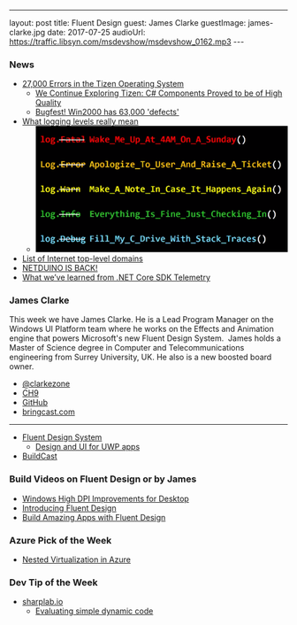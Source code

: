 ---
layout: post
title: Fluent Design
guest:  James Clarke
guestImage:  james-clarke.jpg
date: 2017-07-25
audioUrl: https://traffic.libsyn.com/msdevshow/msdevshow_0162.mp3
--- 

### News

 - [27,000 Errors in the Tizen Operating System](https://www.viva64.com/en/b/0519/)
    - [We Continue Exploring Tizen: C\# Components Proved to be of High Quality](https://www.viva64.com/en/b/0521/)
    - [Bugfest! Win2000 has 63,000 'defects'](http://www.zdnet.com/article/bugfest-win2000-has-63000-defects/)
-   [What logging levels really mean](https://twitter.com/dylanbeattie/status/887655408239869952)
    -   ![Logging Levels](logging.png)
-   [List of Internet top-level domains](https://en.wikipedia.org/wiki/List_of_Internet_top-level_domains)
-   [NETDUINO IS BACK!](http://blog.wildernesslabs.co/netduino-is-back/)
-   [What we’ve learned from .NET Core SDK Telemetry](https://blogs.msdn.microsoft.com/dotnet/2017/07/21/what-weve-learned-from-net-core-sdk-telemetry/)

### James Clarke

This week we have James Clarke. He is a Lead Program Manager on the Windows UI Platform team where he works on the Effects and Animation engine that powers Microsoft's new Fluent Design System.  James holds a Master of Science degree in Computer and Telecommunications engineering from Surrey University, UK. He also is a new boosted board owner.

 - [@clarkezone](https://twitter.com/clarkezone)
 - [CH9](https://channel9.msdn.com/events/speakers/james-clarke)
 - [GitHub](https://github.com/clarkezone?tab=activity)
 - [bringcast.com](http://www.bringcast.com/)

---------------------------------------------------------------

 - [Fluent Design System](http://fluent.microsoft.com/)
   - [Design and UI for UWP apps](https://developer.microsoft.com/en-us/windows/apps/design)
 - [BuildCast](https://github.com/Microsoft/BuildCast)

### Build Videos on Fluent Design or by James

 - [Windows High DPI Improvements for Desktop](https://channel9.msdn.com/Events/Build/2017/P4085)
 - [Introducing Fluent Design](https://channel9.msdn.com/Events/Build/2017/B8066)
 - [Build Amazing Apps with Fluent Design](https://channel9.msdn.com/Events/Build/2017/B8034)

### Azure Pick of the Week

 - [Nested Virtualization in Azure](https://azure.microsoft.com/en-us/blog/nested-virtualization-in-azure/)

### Dev Tip of the Week

 - [sharplab.io](https://sharplab.io/)
   - [Evaluating simple dynamic code](https://sharplab.io/#v2:CYLg1APgAgDABFAjAOgCIE8B2BDAtgSwGMBuAWACgoBmBAJjgGE4BvCudhGqAFjgFkAFAEoWbDuIBu2AE5wALnAC8cAOIBTTGunY5agMoB7XGrkALfJgDmwsuXEBfMe2pxgWPEVUatO/UZPmVsKsduIcbjgEhHC46ADyAEYAVkpwmgDucACiAB4ADtiYwAaJSWqEcjZOYbGlyADqpgapAEQMMgA2LbZhHLXJyACSAM4Agh34EmqpctIArmo9vTHxA3GYo3qE2B1qAGLSRutqACoGJxoAEgbpo+lqw/6piIhLvVAA7Culb3CO5PYgA===)